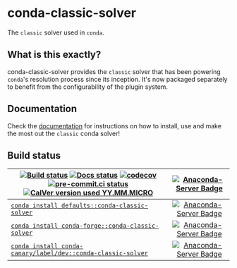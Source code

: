 # conda-classic-solver

The `classic` solver used in `conda`.

## What is this exactly?

conda-classic-solver provides the `classic` solver that has been powering `conda`'s resolution
process since its inception. It's now packaged separately to benefit from the configurability of
the plugin system.

## Documentation

Check the [documentation](https://conda.github.io/conda-classic-solver/) for
instructions on how to install, use and make the most out the `classic` conda solver!

## Build status

| [![Build status](https://github.com/conda/conda-classic-solver/actions/workflows/tests.yml/badge.svg)](https://github.com/conda/conda-classic-solver/actions/workflows/tests.yml?query=branch%3Amain) [![Docs status](https://github.com/conda/conda-classic-solver/actions/workflows/docs.yml/badge.svg)](https://github.com/conda/conda-classic-solver/actions/workflows/docs.yml?query=branch%3Amain) [![codecov](https://codecov.io/gh/conda/conda-classic-solver/branch/main/graph/badge.svg)](https://codecov.io/gh/conda/conda-classic-solver) [![pre-commit.ci status](https://results.pre-commit.ci/badge/github/conda/conda-classic-solver/main.svg)](https://results.pre-commit.ci/latest/github/conda/conda-classic-solver/main) [![CalVer version used YY.MM.MICRO](https://img.shields.io/badge/calver-YY.MM.MICRO-22bfda.svg?style=flat-square)](https://calver.org) | [![Anaconda-Server Badge](https://anaconda.org/conda-canary/conda-classic-solver/badges/latest_release_date.svg)](https://anaconda.org/conda-canary/conda-classic-solver) |
| --- | :-: |
| [`conda install defaults::conda-classic-solver`](https://anaconda.org/anaconda/conda-classic-solver) | [![Anaconda-Server Badge](https://anaconda.org/anaconda/conda-classic-solver/badges/version.svg)](https://anaconda.org/anaconda/conda-classic-solver) |
| [`conda install conda-forge::conda-classic-solver`](https://anaconda.org/conda-forge/conda-classic-solver) | [![Anaconda-Server Badge](https://anaconda.org/conda-forge/conda-classic-solver/badges/version.svg)](https://anaconda.org/conda-forge/conda-classic-solver) |
| [`conda install conda-canary/label/dev::conda-classic-solver`](https://anaconda.org/conda-canary/conda-classic-solver) | [![Anaconda-Server Badge](https://anaconda.org/conda-canary/conda-classic-solver/badges/version.svg)](https://anaconda.org/conda-canary/conda-classic-solver) |